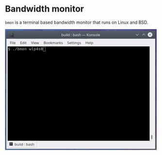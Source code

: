 # Bandwidth monitor

`bmon` is a terminal based bandwidth monitor that runs on Linux and BSD.

![bmon](doc/bmon.gif)
